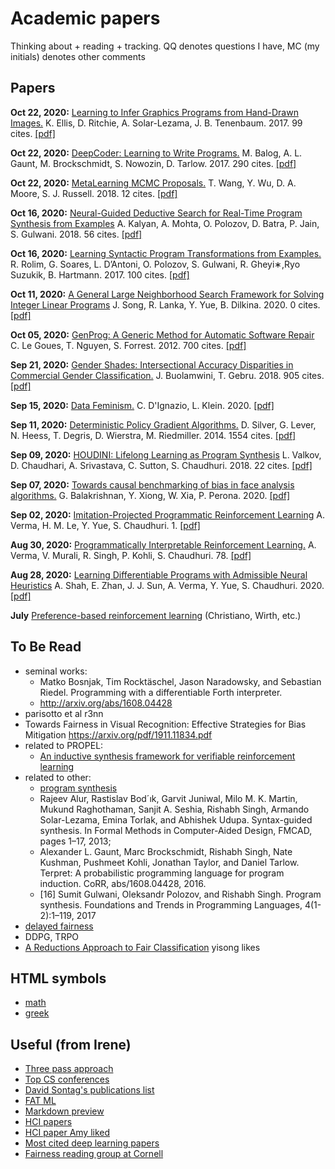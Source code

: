 # Academic papers
Thinking about + reading + tracking. QQ denotes questions I have, MC (my initials) denotes other comments

## Papers
**Oct 22, 2020:** [Learning to Infer Graphics Programs from Hand-Drawn Images.](writeups/EllEtAl17.md) K. Ellis, D. Ritchie, A. Solar-Lezama, J. B. Tenenbaum. 2017. 99 cites. [[pdf]](https://arxiv.org/pdf/1707.09627.pdf)

**Oct 22, 2020:** [DeepCoder: Learning to Write Programs.](writeups/BalEtAl17.md) M. Balog, A. L. Gaunt, M. Brockschmidt, S. Nowozin, D. Tarlow. 2017. 290 cites. [[pdf]](https://arxiv.org/pdf/1611.01989.pdf)

**Oct 22, 2020:** [MetaLearning MCMC Proposals.](writeups/WanEtAl18.md) T. Wang, Y. Wu, D. A. Moore, S. J. Russell. 2018. 12 cites. [[pdf]](https://arxiv.org/pdf/1708.06040.pdf)

**Oct 16, 2020:** [Neural-Guided Deductive Search for Real-Time Program Synthesis from Examples](writeups/KalEtAl18.md) A. Kalyan, A. Mohta, O. Polozov, D. Batra, P. Jain, S. Gulwani. 2018. 56 cites. [[pdf]](https://arxiv.org/pdf/1804.01186)

**Oct 16, 2020:** [Learning Syntactic Program Transformations from Examples.](writeups/RolEtAl17.md) R. Rolim, G. Soares, L. D’Antoni, O. Polozov, S. Gulwani, R. Gheyi∗,Ryo Suzukik, B. Hartmann. 2017. 100 cites. [[pdf]](http://pages.cs.wisc.edu/~loris/papers/icse17.pdf)

**Oct 11, 2020:** [A General Large Neighborhood Search Framework for Solving Integer Linear Programs](writeups/SonEtAl20.md) J. Song, R. Lanka, Y. Yue, B. Dilkina. 2020. 0 cites. [[pdf]](https://arxiv.org/abs/2004.00422)

**Oct 05, 2020:** [GenProg: A Generic Method for Automatic Software Repair](writeups/GouNguFor12.md) C. Le Goues, T. Nguyen, S. Forrest. 2012. 700 cites. [[pdf]](https://squareslab.github.io/papers-repo/pdfs/weimer-tse2012-genprog.pdf)

**Sep 21, 2020:** [Gender Shades: Intersectional Accuracy Disparities in Commercial Gender Classification.](writeups/BuoGeb18.md) J. Buolamwini, T. Gebru. 2018. 905 cites. [[pdf]](http://proceedings.mlr.press/v81/buolamwini18a/buolamwini18a.pdf)

**Sep 15, 2020:** [Data Feminism.](writeups/DIgKle20.md) C. D'Ignazio, L. Klein. 2020. [[pdf]](https://mutabit.com/repos.fossil/datafem/uv/datafem.pdf)

**Sep 11, 2020:** [Deterministic Policy Gradient Algorithms.](writeups/SilEtAl14.md) D. Silver, G. Lever, N. Heess, T. Degris, D. Wierstra, M. Riedmiller. 2014. 1554 cites. [[pdf]](http://proceedings.mlr.press/v32/silver14.pdf)

**Sep 09, 2020:** [HOUDINI: Lifelong Learning as Program Synthesis](writeups/ValEtAl18.md) L. Valkov, D. Chaudhari, A. Srivastava, C. Sutton, S. Chaudhuri. 2018. 22 cites. [[pdf]](https://arxiv.org/pdf/1804.00218.pdf)

**Sep 07, 2020:** [Towards causal benchmarking of bias in face analysis algorithms.](writeups/BalEtAl20.md) G. Balakrishnan, Y. Xiong, W. Xia, P. Perona. 2020. [[pdf]](https://arxiv.org/abs/2007.06570)

**Sep 02, 2020:** [Imitation-Projected Programmatic Reinforcement Learning](writeups/VerEtAl1.md) A. Verma, H. M. Le, Y. Yue, S. Chaudhuri. 1. [[pdf]](https://arxiv.org/abs/1907.05431)

**Aug 30, 2020:** [Programmatically Interpretable Reinforcement Learning.](writeups/VerEtAl78.md) A. Verma, V. Murali, R. Singh, P. Kohli, S. Chaudhuri. 78. [[pdf]](https://arxiv.org/abs/1804.02477)

**Aug 28, 2020:** [Learning Differentiable Programs with Admissible Neural Heuristics](writeups/ShaEtAl20.md) A. Shah, E. Zhan, J. J. Sun, A. Verma, Y. Yue, S. Chaudhuri. 2020. [[pdf]](https://arxiv.org/abs/2007.12101)

**July** [Preference-based reinforcement learning](writeups/pref_based_rl.md) (Christiano, Wirth, etc.)

## To Be Read
- seminal works:
    -  Matko Bosnjak, Tim Rocktäschel, Jason Naradowsky, and Sebastian Riedel. Programming with a differentiable Forth interpreter.
    - http://arxiv.org/abs/1608.04428
- parisotto et al r3nn
- Towards Fairness in Visual Recognition: Effective Strategies for Bias Mitigation https://arxiv.org/pdf/1911.11834.pdf
- related to PROPEL:
    - [An inductive synthesis framework for verifiable reinforcement learning](https://dl.acm.org/doi/pdf/10.1145/3314221.3314638)
- related to other:
    - [program synthesis](https://arxiv.org/pdf/1901.08565.pdf) 
    - Rajeev Alur, Rastislav Bod´ık, Garvit Juniwal, Milo M. K. Martin, Mukund Raghothaman, Sanjit A. Seshia, Rishabh Singh, Armando Solar-Lezama, Emina Torlak, and Abhishek Udupa. Syntax-guided synthesis. In Formal Methods in Computer-Aided Design, FMCAD, pages 1–17, 2013; 
    - Alexander L. Gaunt, Marc Brockschmidt, Rishabh Singh, Nate Kushman, Pushmeet Kohli, Jonathan Taylor, and Daniel Tarlow. Terpret: A probabilistic programming language for program induction. CoRR, abs/1608.04428, 2016.
    - [16] Sumit Gulwani, Oleksandr Polozov, and Rishabh Singh. Program synthesis. Foundations and Trends in Programming Languages, 4(1-2):1–119, 2017
- [delayed fairness](https://arxiv.org/pdf/1803.04383.pdf)
-  DDPG, TRPO
- [A Reductions Approach to Fair Classification](https://arxiv.org/abs/1803.02453) yisong likes

## HTML symbols
- [math](https://www.w3schools.com/charsets/ref_utf_math.asp)
- [greek](https://www.w3schools.com/charsets/ref_utf_greek.asp)


## Useful (from Irene)
- [Three pass approach](http://blizzard.cs.uwaterloo.ca/keshav/home/Papers/data/07/paper-reading.pdf)
- [Top CS conferences](https://blog.acolyer.org/2016/12/29/my-new-years-resolution-read-a-research-paper-every-weekday/)
- [David Sontag's publications list](http://clinicalml.org/publications.html)
- [FAT ML](http://www.fatml.org/)
- [Markdown preview](http://markdownlivepreview.com/)
- [HCI papers](http://hci.stanford.edu/courses/cs376/2014/syllabus.php)
- [HCI paper Amy liked](http://www-personal.umich.edu/~itm/688/wk11%20-%20social%20cognition/Ackerman-SociotechnicalGap-HCI00.pdf)
- [Most cited deep learning papers](https://github.com/terryum/awesome-deep-learning-papers)
- [Fairness reading group at Cornell](https://docs.google.com/document/d/1oIwFQtGIaswvEsHP5-_FP3g150YA5nkkhDYxDgfMUxg/edit)
